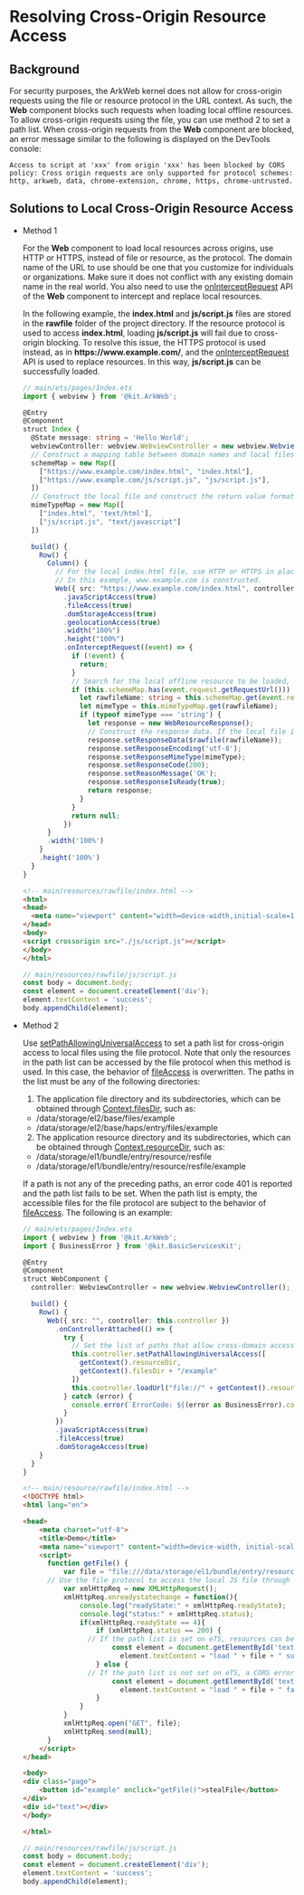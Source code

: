 # Resolving Cross-Origin Resource Access

## Background

For security purposes, the ArkWeb kernel does not allow for cross-origin requests using the file or resource protocol in the URL context. As such, the **Web** component blocks such requests when loading local offline resources. To allow cross-origin requests using the file, you can use method 2 to set a path list. When cross-origin requests from the **Web** component are blocked, an error message similar to the following is displayed on the DevTools console:

```
Access to script at 'xxx' from origin 'xxx' has been blocked by CORS policy: Cross origin requests are only supported for protocol schemes: http, arkweb, data, chrome-extension, chrome, https, chrome-untrusted.
```

## Solutions to Local Cross-Origin Resource Access

- Method 1

  For the **Web** component to load local resources across origins, use HTTP or HTTPS, instead of file or resource, as the protocol. The domain name of the URL to use should be one that you customize for individuals or organizations. Make sure it does not conflict with any existing domain name in the real world. You also need to use the [onInterceptRequest](../reference/apis-arkweb/ts-basic-components-web.md#oninterceptrequest9) API of the **Web** component to intercept and replace local resources.

  In the following example, the **index.html** and **js/script.js** files are stored in the **rawfile** folder of the project directory. If the resource protocol is used to access **index.html**, loading **js/script.js** will fail due to cross-origin blocking. To resolve this issue, the HTTPS protocol is used instead, as in **https:\//www\.example.com/**, and the [onInterceptRequest](../reference/apis-arkweb/ts-basic-components-web.md#oninterceptrequest9) API is used to replace resources. In this way, **js/script.js** can be successfully loaded.

  ```ts
  // main/ets/pages/Index.ets
  import { webview } from '@kit.ArkWeb';

  @Entry
  @Component
  struct Index {
    @State message: string = 'Hello World';
    webviewController: webview.WebviewController = new webview.WebviewController();
    // Construct a mapping table between domain names and local files.
    schemeMap = new Map([
      ["https://www.example.com/index.html", "index.html"],
      ["https://www.example.com/js/script.js", "js/script.js"],
    ])
    // Construct the local file and construct the return value format mimeType.
    mimeTypeMap = new Map([
      ["index.html", 'text/html'],
      ["js/script.js", "text/javascript"]
    ])

    build() {
      Row() {
        Column() {
          // For the local index.html file, use HTTP or HTTPS in place of file or resource as the protocol and construct a custom domain name.
          // In this example, www.example.com is constructed.
          Web({ src: "https://www.example.com/index.html", controller: this.webviewController })
            .javaScriptAccess(true)
            .fileAccess(true)
            .domStorageAccess(true)
            .geolocationAccess(true)
            .width("100%")
            .height("100%")
            .onInterceptRequest((event) => {
              if (!event) {
                return;
              }
              // Search for the local offline resource to be loaded, and then intercept and replace the resource.
              if (this.schemeMap.has(event.request.getRequestUrl())) {
                let rawfileName: string = this.schemeMap.get(event.request.getRequestUrl())!;
                let mimeType = this.mimeTypeMap.get(rawfileName);
                if (typeof mimeType === 'string') {
                  let response = new WebResourceResponse();
                  // Construct the response data. If the local file is in rawfile, you can set the response data as follows:
                  response.setResponseData($rawfile(rawfileName));
                  response.setResponseEncoding('utf-8');
                  response.setResponseMimeType(mimeType);
                  response.setResponseCode(200);
                  response.setReasonMessage('OK');
                  response.setResponseIsReady(true);
                  return response;
                }
              }
              return null;
            })
        }
        .width('100%')
      }
      .height('100%')
    }
  }
  ```

  ```html
  <!-- main/resources/rawfile/index.html -->
  <html>
  <head>
  	<meta name="viewport" content="width=device-width,initial-scale=1">
  </head>
  <body>
  <script crossorigin src="./js/script.js"></script>
  </body>
  </html>
  ```

  ```js
  // main/resources/rawfile/js/script.js
  const body = document.body;
  const element = document.createElement('div');
  element.textContent = 'success';
  body.appendChild(element);
  ```

- Method 2

  Use [setPathAllowingUniversalAccess](../reference/apis-arkweb/js-apis-webview.md#setpathallowinguniversalaccess12) to set a path list for cross-origin access to local files using the file protocol. Note that only the resources in the path list can be accessed by the file protocol when this method is used. In this case, the behavior of [fileAccess](../reference/apis-arkweb/ts-basic-components-web.md#fileaccess) is overwritten. The paths in the list must be any of the following directories:

  1. The application file directory and its subdirectories, which can be obtained through [Context.filesDir](../reference/apis-ability-kit/js-apis-inner-application-context.md#context), such as:

  * /data/storage/el2/base/files/example
  * /data/storage/el2/base/haps/entry/files/example

  2. The application resource directory and its subdirectories, which can be obtained through [Context.resourceDir](../reference/apis-ability-kit/js-apis-inner-application-context.md#context), such as:

  * /data/storage/el1/bundle/entry/resource/resfile
  * /data/storage/el1/bundle/entry/resource/resfile/example

  If a path is not any of the preceding paths, an error code 401 is reported and the path list fails to be set. When the path list is empty, the accessible files for the file protocol are subject to the behavior of [fileAccess](../reference/apis-arkweb/ts-basic-components-web.md#fileaccess). The following is an example:

  ```ts
  // main/ets/pages/Index.ets
  import { webview } from '@kit.ArkWeb';
  import { BusinessError } from '@kit.BasicServicesKit';

  @Entry
  @Component
  struct WebComponent {
    controller: WebviewController = new webview.WebviewController();

    build() {
      Row() {
        Web({ src: "", controller: this.controller })
          .onControllerAttached(() => {
            try {
              // Set the list of paths that allow cross-domain access.
              this.controller.setPathAllowingUniversalAccess([
                getContext().resourceDir,
                getContext().filesDir + "/example"
              ])
              this.controller.loadUrl("file://" + getContext().resourceDir + "/index.html")
            } catch (error) {
              console.error(`ErrorCode: ${(error as BusinessError).code},  Message: ${(error as   BusinessError).message}`);
            }
          })
          .javaScriptAccess(true)
          .fileAccess(true)
          .domStorageAccess(true)
      }
    }
  }
  ```

  ```html
  <!-- main/resource/rawfile/index.html -->
  <!DOCTYPE html>
  <html lang="en">

  <head>
      <meta charset="utf-8">
      <title>Demo</title>
      <meta name="viewport" content="width=device-width, initial-scale=1, user-scalable=no,   viewport-fit=cover">
      <script>
  		function getFile() {
  			var file = "file:///data/storage/el1/bundle/entry/resources/resfile/js/script.js";
        // Use the file protocol to access the local JS file through XMLHttpRequest.
  			var xmlHttpReq = new XMLHttpRequest();
  			xmlHttpReq.onreadystatechange = function(){
  			    console.log("readyState:" + xmlHttpReq.readyState);
  			    console.log("status:" + xmlHttpReq.status);
  				if(xmlHttpReq.readyState == 4){
  				    if (xmlHttpReq.status == 200) {
                  // If the path list is set on eTS, resources can be obtained.
  				        const element = document.getElementById('text');
                          element.textContent = "load " + file + " success";
  				    } else {
                  // If the path list is not set on eTS, a CORS error is triggered.
  				        const element = document.getElementById('text');
                          element.textContent = "load " + file + " failed";
  				    }
  				}
  			}
  			xmlHttpReq.open("GET", file);
  			xmlHttpReq.send(null);
  		}
      </script>
  </head>

  <body>
  <div class="page">
      <button id="example" onclick="getFile()">stealFile</button>
  </div>
  <div id="text"></div>
  </body>

  </html>
  ```

  ```javascript
  // main/resources/rawfile/js/script.js
  const body = document.body;
  const element = document.createElement('div');
  element.textContent = 'success';
  body.appendChild(element);
  ```
